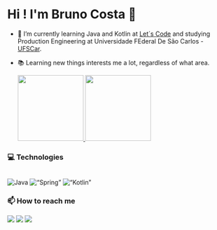 # Hi ! I'm Bruno Costa 👋 

  
- 🌱 I’m currently learning Java and Kotlin at [Let´s Code](https://letscode.com.br/) and studying Production Engineering at Universidade FEderal De São Carlos - [UFSCar](https://www2.ufscar.br/).
- 📚 Learning new things interests me a lot, regardless of what area.

  <div>
  <a href="https://github.com/Brun2310">
  <img height="150em" src="https://github-readme-stats.vercel.app/api?username=Brun2310&amp;show_icons=true&amp;theme=dark&amp;include_all_commits=true&amp;count_private=true">
  <img height="150em" src="https://github-readme-stats.vercel.app/api/top-langs/?username=Brun2310&amp;layout=compact&amp;langs_count=7&amp;theme=dark" >
</a></div>


 ### 💻 Technologies
<div style="display: inline_block"><br>
  <img alt="Java" src="https://img.shields.io/badge/Java-ED8B00?style=for-the-badge&logo=java&logoColor=white">
  <img alt=“Spring” src="https://img.shields.io/badge/Spring-6DB33F?style=for-the-badge&logo=spring&logoColor=white">
 <img alt=“Kotlin” src="https://img.shields.io/badge/Kotlin-0095D5?&style=for-the-badge&logo=kotlin&logoColor=white">
</div>

  ### 📫 How to reach me
<div>
  <a href="https://www.linkedin.com/in/brunoaocosta/" target="_blank"><img src="https://img.shields.io/badge/-LinkedIn-%230077B5?style=for-the-badge&amp;logo=linkedin&amp;logoColor=white" target="_blank"></a>
   <a href="http://api.whatsapp.com/send?phone=5516992262288" target="_blank"><img src="https://img.shields.io/badge/WhatsApp-25D366?style=for-the-badge&logo=whatsapp&logoColor=white" target="_blank"></a> 
  <a href = "mailto:brunoaocosta@hotmail.com"><img src="https://img.shields.io/badge/-Gmail-%23333?style=for-the-badge&logo=gmail&logoColor=white" target="_blank"></a>
  
  <!-- ![Snake animation](https://github.com/Brun2310/Brun2310/blob/output/github-contribution-grid-snake.svg) -->
</div>
<!--
**Brun2310/Brun2310** is a ✨ _special_ ✨ repository because its `README.md` (this file) appears on your GitHub profile.

Here are some ideas to get you started:

- 🔭 I’m currently working on ...
- 🌱 I’m currently learning ...
- 👯 I’m looking to collaborate on ...
- 🤔 I’m looking for help with ...
- 💬 Ask me about ...
- 📫 How to reach me: ...
- 😄 Pronouns: ...
- ⚡ Fun fact: ...
-->
